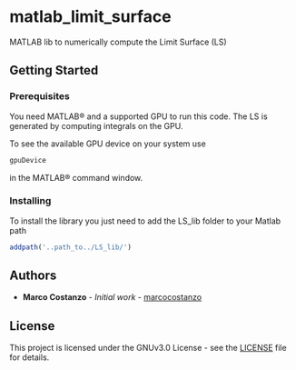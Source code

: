 # matlab_limit_surface

MATLAB lib to numerically compute the Limit Surface (LS)

## Getting Started

### Prerequisites

You need MATLAB® and a supported GPU to run this code. The LS is generated by computing integrals on the GPU.

To see the available GPU device on your system use

```octave
gpuDevice
```

in the MATLAB® command window.

### Installing

To install the library you just need to add the LS_lib folder to your Matlab path

```octave
addpath('..path_to../LS_lib/')
```

## Authors

* **Marco Costanzo** - *Initial work* - [marcocostanzo](https://github.com/marcocostanzo)

## License

This project is licensed under the GNUv3.0 License - see the [LICENSE](LICENSE) file for details.
